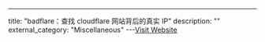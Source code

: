 ---
title: "badflare：查找 cloudflare 网站背后的真实 IP"
description: ""
external_category: "Miscellaneous"
---[Visit Website](https://github.com/LeeBrotherston/badflare)

